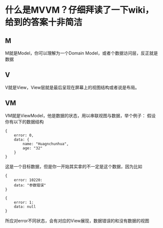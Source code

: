 # 什么是MVVM？仔细拜读了一下wiki，给到的答案十非简洁

## M
M就是Model，你可以理解为一个Domain Model，或者个数据访问层，反正就是数据

## V
V就是View，View层就是最后呈现在屏幕上的视图结构或者说是布局。

## VM
VM就是ViewModel，他是数据的状态，用以串联视图与数据，举个例子：
假设你有以下的数据结构
```
{
    error: 0,
    data: {
        name: "Huagnchunhua",
        age: "32"
    }
}
```

这是一个目标数据，但是你一开始其实拿的不一定是这个数据，因为比如
```
{
    error: 10220:
    data: "参数错误"
}

{
    error: 1:
    data: null
}
```
所应对error不同状态，会有对应的View展现，数据错误的和没有数据的视图
